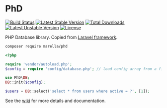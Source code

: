# PhD

[![Build Status](https://travis-ci.org/marella/phd.svg?branch=master)](https://travis-ci.org/marella/phd)
[![Latest Stable Version](https://poser.pugx.org/marella/phd/v/stable)](https://packagist.org/packages/marella/phd) [![Total Downloads](https://poser.pugx.org/marella/phd/downloads)](https://packagist.org/packages/marella/phd) [![Latest Unstable Version](https://poser.pugx.org/marella/phd/v/unstable)](https://packagist.org/packages/marella/phd) [![License](https://poser.pugx.org/marella/phd/license)](https://packagist.org/packages/marella/phd)

PHP Database library. Copied from <a target="_blank" href="https://github.com/laravel/framework">Laravel framework</a>.

```sh
composer require marella/phd
```

```php
<?php

require 'vendor/autoload.php';
$config = require 'config/database.php'; // load config array from a file

use PhD\DB;
DB::init($config);

$users = DB::select('select * from users where active = ?', [1]);
```

See the [wiki][wiki] for more details and documentation.

[wiki]: https://github.com/marella/phd/wiki
